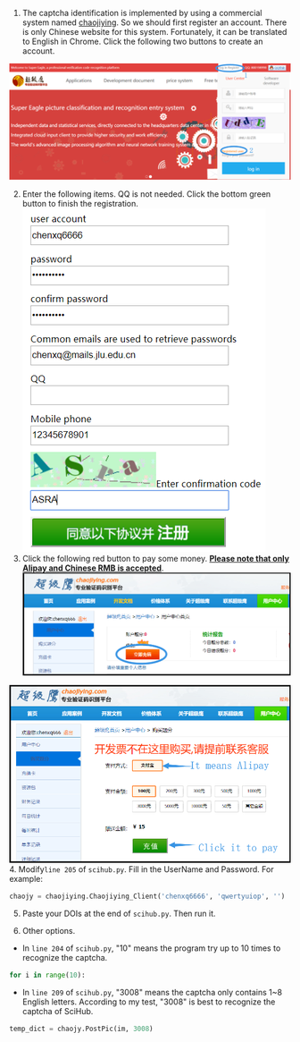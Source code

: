 1. The captcha identification is implemented by using a commercial system named [chaojiying](http://www.chaojiying.com/). So we should first register an account. There is only Chinese website for this system. Fortunately, it can be translated to English in Chrome. Click the following two buttons to create an account.

![image1](tutorial-img/image1.png)

2. Enter the following items. QQ is not needed. Click the bottom green button to finish the registration.
  ![image2](tutorial-img/image2.png)
3. Click the following red button to pay some money. **<u>Please note that only Alipay and Chinese RMB is accepted</u>**. 
![image3](tutorial-img/image3.png)


![image4](tutorial-img/image4.png)
4. Modify`line 205` of `scihub.py`. Fill in the UserName and Password. For example:

```python
chaojy = chaojiying.Chaojiying_Client('chenxq6666', 'qwertyuiop', '')
```

5. Paste your DOIs at the end of `scihub.py`. Then run it.

6. Other options.

- In `line 204` of `scihub.py`, "10" means the program try up to 10 times to recognize the captcha.

```python
for i in range(10):
```

- In `line 209` of `scihub.py`, "3008" means the captcha only contains 1~8 English letters. According to my test, "3008" is best to recognize the captcha of SciHub.

```python
temp_dict = chaojy.PostPic(im, 3008) 
```


